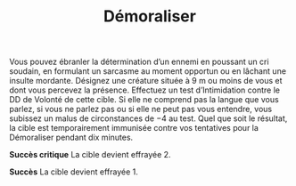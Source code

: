 ﻿---
# ATTENTION : Ne modifiez pas ce fichier
# Ce fichier est généré automatiquement par un script d'après les données du module Foundry VTT officiel et de sa traduction
title: Démoraliser
titleEn: Demoralize
id: 2u915NdUyQan6uKF
group: actions
---
<p>Vous pouvez ébranler la détermination d’un ennemi en poussant un cri soudain, en formulant un sarcasme au moment opportun ou en lâchant une insulte mordante. Désignez une créature située à 9 m ou moins de vous et dont vous percevez la présence. Effectuez un test d’Intimidation contre le DD de Volonté de cette cible. Si elle ne comprend pas la langue que vous parlez, si vous ne parlez pas ou si elle ne peut pas vous entendre, vous subissez un malus de circonstances de −4 au test. Quel que soit le résultat, la cible est temporairement immunisée contre vos tentatives pour la Démoraliser pendant dix minutes.</p><p><strong>Succès critique</strong> La cible devient effrayée 2.</p><p><strong>Succès</strong> La cible devient effrayée 1.</p>

